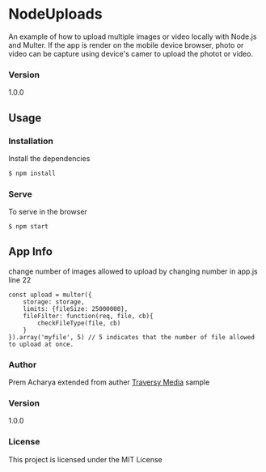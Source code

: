 # NodeUploads

An example of how to upload multiple images or video locally with Node.js and Multer.
If the app is render on the mobile device browser, photo or video can be capture using device's camer to upload the photot or video.
### Version
1.0.0

## Usage

### Installation

Install the dependencies

```sh
$ npm install
```

### Serve
To serve in the browser

```sh
$ npm start
```

## App Info
change number of images allowed to upload by changing number in app.js line 22
```
const upload = multer({
    storage: storage,
    limits: {fileSize: 25000000},
    fileFilter: function(req, file, cb){
        checkFileType(file, cb)
    }
}).array('myfile', 5) // 5 indicates that the number of file allowed to upload at once.
```

### Author

Prem Acharya
extended from auther [Traversy Media](http://www.traversymedia.com) sample

### Version

1.0.0

### License

This project is licensed under the MIT License

